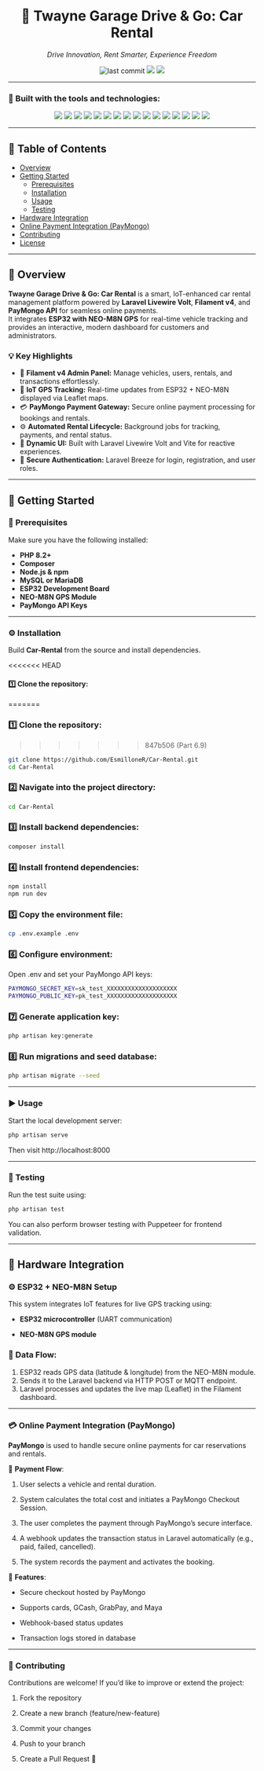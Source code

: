 <h1 align="center">🚗 Twayne Garage Drive & Go: Car Rental</h1>
<p align="center"><i>Drive Innovation, Rent Smarter, Experience Freedom</i></p>

<p align="center">
  <img src="https://img.shields.io/github/last-commit/EsmilloneR/Car-Rental?style=for-the-badge" alt="last commit"/>
  <img src="https://img.shields.io/badge/php-53.3%25-blue?style=for-the-badge&logo=php&logoColor=white"/>
  <img src="https://img.shields.io/badge/languages-4-blue?style=for-the-badge"/>
</p>

---

### 🧰 Built with the tools and technologies:

<p align="center">
  <img src="https://img.shields.io/badge/Laravel-FF2D20?style=for-the-badge&logo=laravel&logoColor=white"/>
  <img src="https://img.shields.io/badge/Livewire-4E56A6?style=for-the-badge&logo=laravel&logoColor=white"/>
  <img src="https://img.shields.io/badge/Volt-5A0FC8?style=for-the-badge&logo=lightning&logoColor=white"/>
  <img src="https://img.shields.io/badge/Filament-1E1E2E?style=for-the-badge&logo=laravel&logoColor=white"/>
  <img src="https://img.shields.io/badge/ESP32-000000?style=for-the-badge&logo=espressif&logoColor=white"/>
  <img src="https://img.shields.io/badge/NEO--M8N%20GPS-1E90FF?style=for-the-badge&logo=gps&logoColor=white"/>
  <img src="https://img.shields.io/badge/PayMongo-27AE60?style=for-the-badge&logo=money&logoColor=white"/>
  <img src="https://img.shields.io/badge/Composer-885630?style=for-the-badge&logo=composer&logoColor=white"/>
  <img src="https://img.shields.io/badge/npm-CB3837?style=for-the-badge&logo=npm&logoColor=white"/>
  <img src="https://img.shields.io/badge/Vite-646CFF?style=for-the-badge&logo=vite&logoColor=white"/>
  <img src="https://img.shields.io/badge/JavaScript-F7DF1E?style=for-the-badge&logo=javascript&logoColor=black"/>
  <img src="https://img.shields.io/badge/Axios-5A29E4?style=for-the-badge&logo=axios&logoColor=white"/>
  <img src="https://img.shields.io/badge/PHP-777BB4?style=for-the-badge&logo=php&logoColor=white"/>
  <img src="https://img.shields.io/badge/Leaflet-199900?style=for-the-badge&logo=leaflet&logoColor=white"/>
  <img src="https://img.shields.io/badge/Puppeteer-40B5A4?style=for-the-badge&logo=puppeteer&logoColor=white"/>
  <img src="https://img.shields.io/badge/GitHub%20Actions-2088FF?style=for-the-badge&logo=githubactions&logoColor=white"/>
</p>

---

## 📑 Table of Contents
- [Overview](#overview)
- [Getting Started](#getting-started)
  - [Prerequisites](#prerequisites)
  - [Installation](#installation)
  - [Usage](#usage)
  - [Testing](#testing)
- [Hardware Integration](#hardware-integration)
- [Online Payment Integration (PayMongo)](#online-payment-integration-paymongo)
- [Contributing](#contributing)
- [License](#license)

---

## 🧭 Overview

**Twayne Garage Drive & Go: Car Rental** is a smart, IoT-enhanced car rental management platform powered by **Laravel Livewire Volt**, **Filament v4**, and **PayMongo API** for seamless online payments.  
It integrates **ESP32 with NEO-M8N GPS** for real-time vehicle tracking and provides an interactive, modern dashboard for customers and administrators.

### 💡 Key Highlights

- 🌿 **Filament v4 Admin Panel:** Manage vehicles, users, rentals, and transactions effortlessly.  
- 📡 **IoT GPS Tracking:** Real-time updates from ESP32 + NEO-M8N displayed via Leaflet maps.  
- 💳 **PayMongo Payment Gateway:** Secure online payment processing for bookings and rentals.  
- ⚙️ **Automated Rental Lifecycle:** Background jobs for tracking, payments, and rental status.  
- 🎨 **Dynamic UI:** Built with Laravel Livewire Volt and Vite for reactive experiences.  
- 🔐 **Secure Authentication:** Laravel Breeze for login, registration, and user roles.

---

## 🚀 Getting Started

### 🧩 Prerequisites
Make sure you have the following installed:
- **PHP 8.2+**
- **Composer**
- **Node.js & npm**
- **MySQL or MariaDB**
- **ESP32 Development Board**
- **NEO-M8N GPS Module**
- **PayMongo API Keys**

---

### ⚙️ Installation

Build **Car-Rental** from the source and install dependencies.

<<<<<<< HEAD
#### 1️⃣ Clone the repository:
=======
### 1️⃣ Clone the repository:
>>>>>>> 847b506 (Part 6.9)
```bash
git clone https://github.com/EsmilloneR/Car-Rental.git
cd Car-Rental
```
### 2️⃣ Navigate into the project directory:
```bash
cd Car-Rental
```
### 3️⃣ Install backend dependencies:
```bash
composer install
```
### 4️⃣ Install frontend dependencies:
```bash
npm install
npm run dev
```
### 5️⃣ Copy the environment file:
```bash
cp .env.example .env
```
### 6️⃣ Configure environment:
Open .env and set your PayMongo API keys:
```bash
PAYMONGO_SECRET_KEY=sk_test_XXXXXXXXXXXXXXXXXXXX
PAYMONGO_PUBLIC_KEY=pk_test_XXXXXXXXXXXXXXXXXXXX
```
### 7️⃣ Generate application key:
```bash
php artisan key:generate
```
### 8️⃣ Run migrations and seed database:
```bash
php artisan migrate --seed
```
---
### ▶️ Usage
Start the local development server:
```bash
php artisan serve
```
Then visit http://localhost:8000

---
### 🧪 Testing
Run the test suite using:
```bash
php artisan test
```
You can also perform browser testing with Puppeteer for frontend validation.

---
## 🔌 Hardware Integration
### ⚙️ ESP32 + NEO-M8N Setup

This system integrates IoT features for live GPS tracking using:

- **ESP32 microcontroller** (UART communication)

- **NEO-M8N GPS module**

### 📡 Data Flow:

1. ESP32 reads GPS data (latitude & longitude) from the NEO-M8N module.
2. Sends it to the Laravel backend via HTTP POST or MQTT endpoint.
3. Laravel processes and updates the live map (Leaflet) in the Filament dashboard.

---
### 💳 Online Payment Integration (PayMongo)

**PayMongo** is used to handle secure online payments for car reservations and rentals.

💼 **Payment Flow**:

1. User selects a vehicle and rental duration.

2. System calculates the total cost and initiates a PayMongo Checkout Session.

3. The user completes the payment through PayMongo’s secure interface.

4. A webhook updates the transaction status in Laravel automatically (e.g., paid, failed, cancelled).

5. The system records the payment and activates the booking.

🔐 **Features**:

- Secure checkout hosted by PayMongo

- Supports cards, GCash, GrabPay, and Maya

- Webhook-based status updates

- Transaction logs stored in database

---
### 🤝 Contributing

Contributions are welcome!
If you’d like to improve or extend the project:

1. Fork the repository

2. Create a new branch (feature/new-feature)

3. Commit your changes

4. Push to your branch

5. Create a Pull Request 🚀
